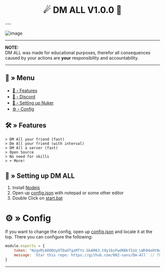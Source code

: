 <h1 align="center">
  ☄ DM ALL V1.0.0 📨
</h1>
---

![image](https://user-images.githubusercontent.com/99873347/198711683-6627b664-1ea5-4118-8f47-7bd968f03b83.png)

---
**NOTE:** \
DM ALL was made for educational purposes, therefor all consequences caused by your actions are **your** responsibility and accountability.

---
## <a id="menu"></a>🔱 » Menu

- [🔰・Features](#features)
- [🌌・Discord](https://discord.gg/qXM2j4BmCu)
- [🎉・Setting up Nuker](#setup)
- [⚙・Config](#config)

## <a id="features"></a>🛠 » Features

```
> DM All your friend (fast)
> Dm All your friend (with interval)
> DM All a server (fast)
> Open Source
> No need for skills
> + More!
```

## <a id="setup"></a> 📁 » Setting up DM ALL

1. Install [Nodejs](https://nodejs.org/)
2. Open up [config.json](https://github.com/002-sans/Dm-All/blob/main/config.json) with notepad or some other editor
3. Double Click on [start.bat](https://github.com/002-sans/Dm-All/blob/main/start.bat)

# <a id="config"></a>⚙ » Config

If you want to change the config, open up [config.json](https://github.com/002-sans/Dm-All/blob/main/config.json) and locate it at the top. There you can configure the following:

```js
module.exports = {
    token: "NzgxMjA0ODUyOTEwOTgxMTYz.GkAM43.t0y1bsPwdKBkfIoU_LWh04eOtNcekjPbCFwRz0", // place your token like example
    message: `Star this repo: https://github.com/002-sans/Dm-All` // The message to send
}
```

---
